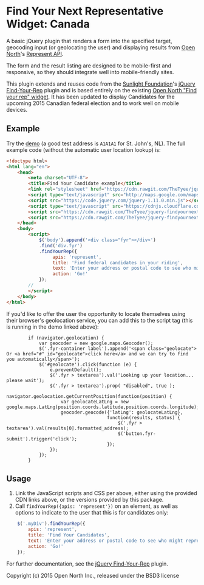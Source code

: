 # Find Your Next Representative Widget: Canada

A basic jQuery plugin that renders a form into the specified target, geocoding input (or geolocating the user) and displaying results from [Open North](http://opennorth.ca/)'s [Represent API](https://represent.opennorth.ca/).

The form and the result listing are designed to be mobile-first and responsive, so they should integrate well into mobile-friendly sites.

This plugin extends and reuses code from the [Sunlight Foundation](https://sunlightfoundation.com/)'s [jQuery Find-Your-Rep](https://github.com/sunlightlabs/jquery-findyourrep) plugin and is based entirely on the existing [Open North "Find your rep" widget](https://github.com/opennorth/jquery-findyourrep-ca). It has been updated to display Candidates for the upcoming 2015 Canadian federal election and to work well on mobile devices.

## Example

Try the [demo](http://thetyee.github.io/jquery-findyourcandidate-ca/) (a good test address is `A1A1A1` for St. John's, NL). The full example code (without the automatic user location lookup) is:

```html
<!doctype html>
<html lang="en">
    <head>
        <meta charset="UTF-8">
        <title>Find Your Candidate example</title>
        <link rel="stylesheet" href="https://cdn.rawgit.com/TheTyee/jquery-findyournextrep-ca/release/v1.0.0/dist/css/jquery.findyournextrep.min.css" />
        <script type="text/javascript" src="http://maps.google.com/maps/api/js?sensor=false"></script>
        <script src="https://code.jquery.com/jquery-1.11.0.min.js"></script>
        <script type="text/javascript" src="https://cdnjs.cloudflare.com/ajax/libs/handlebars.js/4.0.2/handlebars.js"></script>
        <script src="https://cdn.rawgit.com/TheTyee/jquery-findyournextrep-ca/release/v1.0.0/dist/js/jquery.findyourrep-pack.min.js"></script>
        <script src="https://cdn.rawgit.com/TheTyee/jquery-findyournextrep-ca/release/v1.0.0/dist/js/jquery.findyourcandidate.ca.min.js"></script>
    </head>
    <body>
        <script>
            $('body').append('<div class="fyr"></div>')
            .find('div.fyr')
            .findYourRep({
                 apis: 'represent',
                 title: 'Find federal candidates in your riding',
                 text: 'Enter your address or postal code to see who might represent you.',
                 action: 'Go!'
            });
        // 
        </script>
    </body>
</html>
```

If you'd like to offer the user the opportunity to locate themselves using their browser's geolocation service, you can add this to the script tag (this is running in the demo linked above):

```
        if (navigator.geolocation) {
            var geocoder = new google.maps.Geocoder();
            $('.fyr-container label').append('<span class="geolocate"> Or <a href="#" id="geolocate">click here</a> and we can try to find you automatically</span>');
            $('#geolocate').click(function (e) {
                e.preventDefault();
                $('.fyr > textarea').val('Looking up your location... please wait');
                $('.fyr > textarea').prop( "disabled", true );
                navigator.geolocation.getCurrentPosition(function(position) {
                    var geolocateLatLng = new google.maps.LatLng(position.coords.latitude,position.coords.longitude);
                    geocoder.geocode({'latLng': geolocateLatLng},
                                     function(results, status) {
                                         $('.fyr >  textarea').val(results[0].formatted_address);
                                         $('button.fyr-submit').trigger('click');
                                     });
                });
            });
        }
```

## Usage

1. Link the JavaScript scripts and CSS per above, either using the provided CDN links above, or the versions provided by this package.
1. Call `findYourRep({apis: 'represent'})` on an element, as well as options to indicate to the user that this is for candidates only:

```javascript
    $('.myDiv').findYourRep({
        apis: 'represent',
        title: 'Find Your Candidates',
        text: 'Enter your address or postal code to see who might represent you.',
        action: 'Go!'
    });
```

For further documentation, see the [jQuery Find-Your-Rep](https://github.com/sunlightlabs/jquery-findyourrep#readme) plugin.

Copyright (c) 2015 Open North Inc., released under the BSD3 license
